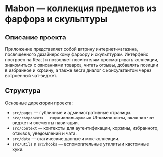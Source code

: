 # Mabon — коллекция предметов из фарфора и скульптуры

## Описание проекта
Приложение представляет собой витрину интернет-магазина, посвящённого дизайнерскому фарфору и скульптурам. Интерфейс построен на React и позволяет посетителям просматривать коллекции, знакомиться с описаниями товаров, читать отзывы, добавлять позиции в избранное и корзину, а также вести диалог с консультантом через встроенный чат-виджет.

## Структура
Основные директории проекта:
- `src/pages` — публичные и административные страницы.
- `src/components` — переиспользуемые UI-компоненты, включая чат-виджет и элементы навигации.
- `src/context` — контексты для аутентификации, корзины, избранного, отзывов, уведомлений и чата.
- `src/data` — статические данные и мок-коллекции.
- `src/utils` и `src/hooks` — вспомогательные утилиты и кастомные хуки.